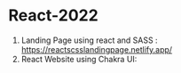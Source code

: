 # React-2022

1. Landing Page using react and SASS : https://reactscsslandingpage.netlify.app/
2. React Website using Chakra UI:
